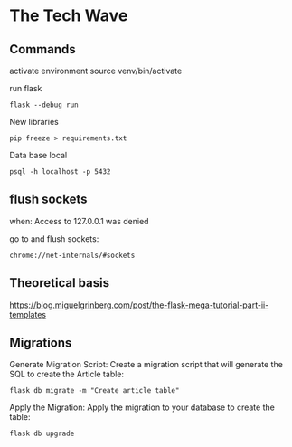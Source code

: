 # The Tech Wave
## Commands
activate environment
source venv/bin/activate

<!-- ## conda environment
conda activate flaskProject -->

run flask

`flask --debug run`

New libraries

`pip freeze > requirements.txt`

Data base local

`psql -h localhost -p 5432`

## flush sockets
when: Access to 127.0.0.1 was denied

go to and flush sockets:

`chrome://net-internals/#sockets`

## Theoretical basis
https://blog.miguelgrinberg.com/post/the-flask-mega-tutorial-part-ii-templates

## Migrations
Generate Migration Script: Create a migration script that will generate the SQL to create the Article table:

`flask db migrate -m "Create article table"`

Apply the Migration: Apply the migration to your database to create the table:

`flask db upgrade`